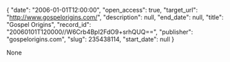 {
  "date": "2006-01-01T12:00:00", 
  "open_access": true, 
  "target_url": "http://www.gospelorigins.com/", 
  "description": null, 
  "end_date": null, 
  "title": "Gospel Origins", 
  "record_id": "20060101T120000//W6Crb4BpI2FdO9+srhQUQ==", 
  "publisher": "gospelorigins.com", 
  "slug": 235438114, 
  "start_date": null
}

None